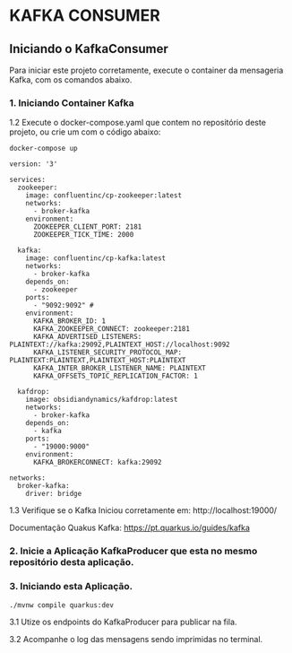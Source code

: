 # KAFKA CONSUMER


## Iniciando o KafkaConsumer

Para iniciar este projeto corretamente, execute o container da mensageria Kafka, com os comandos abaixo.

### 1. Iniciando Container Kafka

1.2 Execute o docker-compose.yaml que contem no repositório deste projeto, ou crie um com o código abaixo:
```shell script
docker-compose up
```
```
version: '3'

services:
  zookeeper:
    image: confluentinc/cp-zookeeper:latest
    networks:
      - broker-kafka
    environment:
      ZOOKEEPER_CLIENT_PORT: 2181
      ZOOKEEPER_TICK_TIME: 2000

  kafka:
    image: confluentinc/cp-kafka:latest
    networks:
      - broker-kafka
    depends_on:
      - zookeeper
    ports:
      - "9092:9092" #
    environment:
      KAFKA_BROKER_ID: 1
      KAFKA_ZOOKEEPER_CONNECT: zookeeper:2181
      KAFKA_ADVERTISED_LISTENERS: PLAINTEXT://kafka:29092,PLAINTEXT_HOST://localhost:9092
      KAFKA_LISTENER_SECURITY_PROTOCOL_MAP: PLAINTEXT:PLAINTEXT,PLAINTEXT_HOST:PLAINTEXT
      KAFKA_INTER_BROKER_LISTENER_NAME: PLAINTEXT
      KAFKA_OFFSETS_TOPIC_REPLICATION_FACTOR: 1

  kafdrop:
    image: obsidiandynamics/kafdrop:latest
    networks:
      - broker-kafka
    depends_on:
      - kafka
    ports:
      - "19000:9000"
    environment:
      KAFKA_BROKERCONNECT: kafka:29092

networks:
  broker-kafka:
    driver: bridge
```

1.3 Verifique se o Kafka Iniciou corretamente em: http://localhost:19000/

Documentação Quakus Kafka: https://pt.quarkus.io/guides/kafka

### 2. Inicie a Aplicação KafkaProducer que esta no mesmo repositório desta aplicação.

### 3. Iniciando esta Aplicação.
```shell script
./mvnw compile quarkus:dev
```
3.1 Utize os endpoints do KafkaProducer para publicar na fila.

3.2 Acompanhe o log das mensagens sendo imprimidas no terminal.